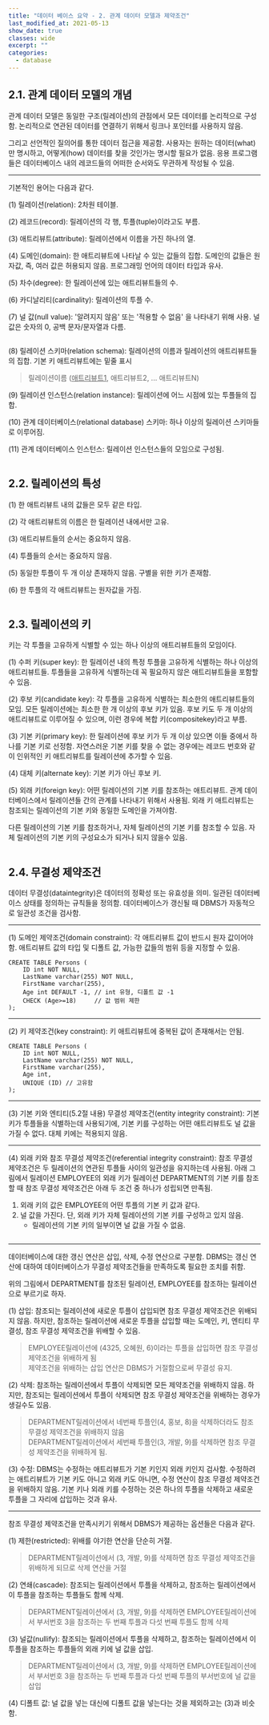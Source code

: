 ```yaml
---
title: "데이터 베이스 요약 - 2. 관계 데이터 모델과 제약조건"
last_modified_at: 2021-05-13
show_date: true
classes: wide
excerpt: ""
categories:
  - database
---
```


## 2.1. 관계 데이터 모델의 개념
관계 데이터 모델은 동일한 구조(릴레이션)의 관점에서 모든 데이터를 논리적으로 구성함. 
논리적으로 연관된 데이터를 연결하기 위해서 링크나 포인터를 사용하지 않음. 

그리고 선언적인 질의어를 통한 데이터 접근을 제공함. 
사용자는 원하는 데이터(what)만 명시하고, 어떻게(how) 데이터를 찾을 것인가는 명시할 필요가 없음. 
응용 프로그램들은 데이터베이스 내의 레코드들의 어떠한 순서와도 무관하게 작성될 수 있음. 

---

기본적인 용어는 다음과 같다. 

(1) 릴레이션(relation): 2차원 테이블. 

(2) 레코드(record): 릴레이션의 각 행, 투플(tuple)이라고도 부름. 

(3) 애트리뷰트(attribute): 릴레이션에서 이름을 가진 하나의 열. 

(4) 도메인(domain): 한 애트리뷰트에 나타날 수 있는 값들의 집합. 
도메인의 값들은 원자값, 즉, 여러 값은 허용되지 않음. 
프로그래밍 언어의 데이터 타입과 유사. 

(5) 차수(degree): 한 릴레이션에 있는 애트리뷰트들의 수. 

(6) 카디날리티(cardinality): 릴레이션의 투플 수. 

(7) 널 값(null value): '알려지지 않음' 또는 '적용할 수 없음' 을 나타내기 위해 사용. 
널 값은 숫자의 0, 공백 문자/문자열과 다름. 

<figure style="width: 500px" class="align-center">
 	<img src="{{ '/assets/img/2021-03-06-database_system_2/1.png' }}" alt=""> 
</figure> 

(8) 릴레이션 스키마(relation schema): 릴레이션의 이름과 릴레이션의 애트리뷰트들의 집합. 
기본 키 애트리뷰트에는 밑줄 표시 
> 릴레이션이름 (<u>애트리뷰트1</u>, 애트리뷰트2, ... 애트리뷰트N) 

(9) 릴레이션 인스턴스(relation instance): 릴레이션에 어느 시점에 있는 투플들의 집합. 

(10) 관계 데이터베이스(relational database) 스키마: 하나 이상의 릴레이션 스키마들로 이루어짐. 

(11) 관계 데이터베이스 인스턴스: 릴레이션 인스턴스들의 모임으로 구성됨. 

<figure style="width: 500px" class="align-center">
 	<img src="{{ '/assets/img/2021-03-06-database_system_2/2.png' }}" alt=""> 
</figure> 

## 2.2. 릴레이션의 특성
(1) 한 애트리뷰트 내의 값들은 모두 같은 타입. 

(2) 각 애트리뷰트의 이름은 한 릴레이션 내에서만 고유. 

(3) 애트리뷰트들의 순서는 중요하지 않음. 

(4) 투플들의 순서는 중요하지 않음. 

(5) 동일한 투플이 두 개 이상 존재하지 않음. 구별을 위한 키가 존재함. 

(6) 한 투플의 각 애트리뷰트는 원자값을 가짐. 

<figure style="width: 400px" class="align-center">
 	<img src="{{ '/assets/img/2021-03-06-database_system_2/3.png' }}" alt=""> 
</figure> 

## 2.3. 릴레이션의 키
키는 각 투플을 고유하게 식별할 수 있는 하나 이상의 애트리뷰트들의 모임이다. 

(1) 수퍼 키(super key): 한 릴레이션 내의 특정 투플을 고유하게 식별하는 하나 이상의 애트리뷰트들. 
투플들을 고유하게 식별하는데 꼭 필요하지 않은 애트리뷰트들을 포함할 수 있음. 

(2) 후보 키(candidate key): 각 투플을 고유하게 식별하는 최소한의 애트리뷰트들의 모임. 
모든 릴레이션에는 최소한 한 개 이상의 후보 키가 있음. 
후보 키도 두 개 이상의 애트리뷰트로 이루어질 수 있으며, 이런 경우에 복합 키(compositekey)라고 부름. 

(3) 기본 키(primary key): 한 릴레이션에 후보 키가 두 개 이상 있으면 이들 중에서 하나를 기본 키로 선정함. 
자연스러운 기본 키를 찾을 수 없는 경우에는 레코드 번호와 같이 인위적인 키 애트리뷰트를 릴레이션에 추가할 수 있음. 

(4) 대체 키(alternate key): 기본 키가 아닌 후보 키.

(5) 외래 키(foreign key): 어떤 릴레이션의 기본 키를 참조하는 애트리뷰트. 
관계 데이터베이스에서 릴레이션들 간의 관계를 나타내기 위해서 사용됨. 
외래 키 애트리뷰트는 참조되는 릴레이션의 기본 키와 동일한 도메인을 가져야함. 

다른 릴레이션의 기본 키를 참조하거나, 자체 릴레이션의 기본 키를 참조할 수 있음. 
자체 릴레이션의 기본 키의 구성요소가 되거나 되지 않을수 있음. 

<figure style="width: 440px" class="align-center">
 	<img src="{{ '/assets/img/2021-03-06-database_system_2/4.png' }}" alt=""> 
</figure> 

## 2.4. 무결성 제약조건
데이터 무결성(dataintegrity)은 데이터의 정확성 또는 유효성을 의미. 
일관된 데이터베이스 상태를 정의하는 규칙들을 정의함. 
데이터베이스가 갱신될 때 DBMS가 자동적으로 일관성 조건을 검사함. 

---

(1) 도메인 제약조건(domain constraint): 각 애트리뷰트 값이 반드시 원자 값이어야 함. 
애트리뷰트 값의 타입 및 디폴트 값, 가능한 값들의 범위 등을 지정할 수 있음. 

```mysql
CREATE TABLE Persons (
	ID int NOT NULL, 
	LastName varchar(255) NOT NULL, 
	FirstName varchar(255), 
	Age int DEFAULT -1,	// int 유형, 디폴트 값 -1
	CHECK (Age>=18)		// 값 범위 제한
);
```

---

(2) 키 제약조건(key constraint): 키 애트리뷰트에 중복된 값이 존재해서는 안됨. 
```mysql
CREATE TABLE Persons (
	ID int NOT NULL, 
	LastName varchar(255) NOT NULL, 
	FirstName varchar(255), 
	Age int, 
	UNIQUE (ID) // 고유함
);
```

---

(3) 기본 키와 엔티티(5.2절 내용) 무결성 제약조건(entity integrity constraint): 기본 키가 투플들을 식별하는데 사용되기에, 기본 키를 구성하는 어떤 애트리뷰트도 널 값을 가질 수 없다. 
대체 키에는 적용되지 않음. 

---

(4) 외래 키와 참조 무결성 제약조건(referential integrity constraint): 참조 무결성 제약조건은 두 릴레이션의 연관된 투플들 사이의 일관성을 유지하는데 사용됨. 
아래 그림에서 릴레이션 EMPLOYEE의 외래 키가 릴레이션 DEPARTMENT의 기본 키를 참조할 때 참조 무결성 제약조건은 아래 두 조건 중 하나가 성립되면 만족됨. 
1. 외래 키의 값은 EMPLOYEE의 어떤 투플의 기본 키 값과 같다. 
2. 널 값을 가진다. 단, 외래 키가 자체 릴레이션의 기본 키를 구성하고 있지 않음. 
	- 릴레이션의 기본 키의 일부이면 널 값을 가질 수 없음.

<figure style="width: 450px" class="align-center">
 	<img src="{{ '/assets/img/2021-03-06-database_system_2/5.png' }}" alt=""> 
</figure> 

---

데이터베이스에 대한 갱신 연산은 삽입, 삭제, 수정 연산으로 구분함. 
DBMS는 갱신 연산에 대하여 데이터베이스가 무결성 제약조건들을 만족하도록 필요한 조치를 취함. 

위의 그림에서 DEPARTMENT를 참조된 릴레이션, EMPLOYEE를 참조하는 릴레이션으로 부르기로 하자. 

(1) 삽입: 참조되는 릴레이션에 새로운 투플이 삽입되면 참조 무결성 제약조건은 위배되지 않음. 
하지만, 참조하는 릴레이션에 새로운 투플을 삽입할 때는 도메인, 키, 엔티티 무결성, 참조 무결성 제약조건을 위배할 수 있음. 
> EMPLOYEE릴레이션에 (4325, 오혜원, 6)이라는 투플을 삽입하면 참조 무결성 제약조건을 위배하게 됨  
> 제약조건을 위배하는 삽입 연산은 DBMS가 거절함으로써 무결성 유지. 

(2) 삭제: 참조하는 릴레이션에서 투플이 삭제되면 모든 제약조건을 위배하지 않음. 
하지만, 참조되는 릴레이션에서 투플이 삭제되면 참조 무결성 제약조건을 위배하는 경우가 생길수도 있음. 
> DEPARTMENT릴레이션에서 네번째 투플인(4, 홍보, 8)을 삭제하더라도 참조 무결성 제약조건을 위배하지 않음  
> DEPARTMENT릴레이션에서 세번째 투플인(3, 개발, 9)를 삭제하면 참조 무결성 제약조건을 위배하게 됨. 

(3) 수정: DBMS는 수정하는 애트리뷰트가 기본 키인지 외래 키인지 검사함. 
수정하려는 애트리뷰트가 기본 키도 아니고 외래 키도 아니면, 수정 연산이 참조 무결성 제약조건을 위배하지 않음. 
기본 키나 외래 키를 수정하는 것은 하나의 투플을 삭제하고 새로운 투플을 그 자리에 삽입하는 것과 유사.

---

참조 무결성 제약조건을 만족시키기 위해서 DBMS가 제공하는 옵션들은 다음과 같다. 

(1) 제한(restricted): 위배를 야기한 연산을 단순히 거절. 
> DEPARTMENT릴레이션에서 (3, 개발, 9)를 삭제하면 참조 무결성 제약조건을 위배하게 되므로 삭제 연산을 거절 

(2) 연쇄(cascade): 참조되는 릴레이션에서 투플을 삭제하고, 참조하는 릴레이션에서 이 투플을 참조하는 투플들도 함께 삭제. 
> DEPARTMENT릴레이션에서 (3, 개발, 9)를 삭제하면 EMPLOYEE릴레이션에서 부서번호 3을 참조하는 두 번째 투플과 다섯 번째 투플도 함께 삭제 

(3) 널값(nullify): 참조되는 릴레이션에서 투플을 삭제하고, 참조하는 릴레이션에서 이 투플을 참조하는 투플들의 외래 키에 널 값을 삽입. 
> DEPARTMENT릴레이션에서 (3, 개발, 9)를 삭제하면 EMPLOYEE릴레이션에서 부서번호 3을 참조하는 두 번째 투플과 다섯 번째 투플의 부서번호에 널 값을 삽입 

(4) 디폴트 값: 널 값을 넣는 대신에 디폴트 값을 넣는다는 것을 제외하고는 (3)과 비슷함. 

